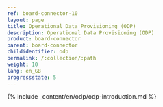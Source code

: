 ```yaml
---
ref: board-connector-10
layout: page
title: Operational Data Provisioning (ODP)
description: Operational Data Provisioning (ODP)
product: board-connector
parent: board-connector
childidentifier: odp
permalink: /:collection/:path
weight: 10
lang: en_GB
progressstate: 5
---
```

{% include _content/en/odp/odp-introduction.md %} 

